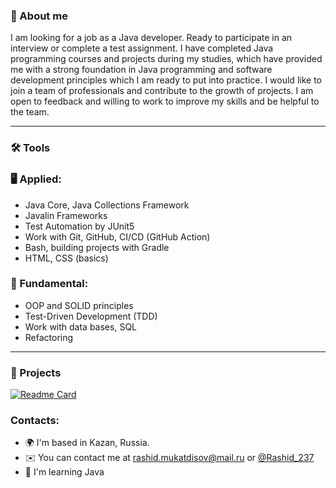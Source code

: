 ### 🙂 About me
I am looking for a job as a Java developer. Ready to participate in an interview or complete a test assignment. I have completed Java programming courses and projects during my studies, which have provided me with a strong foundation in Java programming and software development principles which I am ready to put into practice. I would like to join a team of professionals and contribute to the growth of projects. I am open to feedback and willing to work to improve my skills and be helpful to the team.

---
### 🛠️ Tools

### 🖥 Applied:

* Java Core, Java Collections Framework
* Javalin Frameworks
* Test Automation by JUnit5
* Work with Git, GitHub, CI/CD (GitHub Action)
* Bash, building projects with Gradle
* HTML, CSS (basics)

### 🏫 Fundamental:

* OOP and SOLID principles
* Test-Driven Development (TDD)
* Work with data bases, SQL
* Refactoring

--------------
### 🧰 Projects
[![Readme Card](https://github-readme-stats.vercel.app/api/pin/?theme=dark&username=Kagawan&repo=java-project-71)](https://github.com/Kagawan/java-project-71)

### Contacts:
- 🌍 I'm based in Kazan, Russia.
- ✉️ You can contact me at [rashid.mukatdisov@mail.ru](rashid.mukatdisov@mail.ru) or [@Rashid_237](https://t.me/Rashid_237)
- 🧠 I'm learning Java
